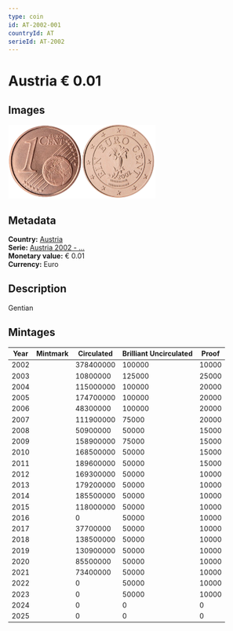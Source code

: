 ```yaml
---
type: coin
id: AT-2002-001
countryId: AT
serieId: AT-2002
---
```


# Austria € 0.01

## Images

<img src="../../../Images/common-2002-001.webp" height="150" alt="Front image"><img src="Images/austria-2002-001.webp" height="150" alt="Back image">

## Metadata

**Country:** [Austria](../index.md)\
**Serie:** [Austria 2002 - ...](index.md)\
**Monetary value:** € 0.01\
**Currency:** Euro

## Description

Gentian

## Mintages

| Year | Mintmark | Circulated | Brilliant Uncirculated | Proof |
| ---- | -------- | ---------- | ---------------------- | ----- |
| 2002 |          | 378400000  | 100000                 | 10000 |
| 2003 |          | 10800000   | 125000                 | 25000 |
| 2004 |          | 115000000  | 100000                 | 20000 |
| 2005 |          | 174700000  | 100000                 | 20000 |
| 2006 |          | 48300000   | 100000                 | 20000 |
| 2007 |          | 111900000  | 75000                  | 20000 |
| 2008 |          | 50900000   | 50000                  | 15000 |
| 2009 |          | 158900000  | 75000                  | 15000 |
| 2010 |          | 168500000  | 50000                  | 15000 |
| 2011 |          | 189600000  | 50000                  | 15000 |
| 2012 |          | 169300000  | 50000                  | 10000 |
| 2013 |          | 179200000  | 50000                  | 10000 |
| 2014 |          | 185500000  | 50000                  | 10000 |
| 2015 |          | 118000000  | 50000                  | 10000 |
| 2016 |          | 0          | 50000                  | 10000 |
| 2017 |          | 37700000   | 50000                  | 10000 |
| 2018 |          | 138500000  | 50000                  | 10000 |
| 2019 |          | 130900000  | 50000                  | 10000 |
| 2020 |          | 85500000   | 50000                  | 10000 |
| 2021 |          | 73400000   | 50000                  | 10000 |
| 2022 |          | 0          | 50000                  | 10000 |
| 2023 |          | 0          | 50000                  | 10000 |
| 2024 |          | 0          | 0                      | 0     |
| 2025 |          | 0          | 0                      | 0     |
